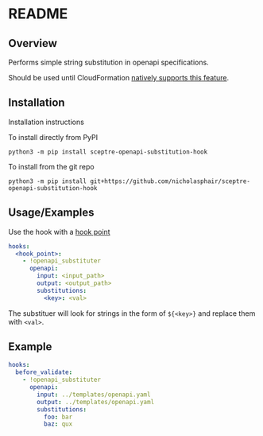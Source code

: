 # README

## Overview

Performs simple string substitution in openapi specifications.

Should be used until CloudFormation [natively supports this feature][1].

## Installation

Installation instructions

To install directly from PyPI
```shell
python3 -m pip install sceptre-openapi-substitution-hook
```

To install from the git repo
```shell
python3 -m pip install git+https://github.com/nicholasphair/sceptre-openapi-substitution-hook
```

## Usage/Examples

Use the hook with a [hook point](https://docs.sceptre-project.org/latest/docs/hooks.html#hook-points)

```yaml
hooks:
  <hook_point>:
    - !openapi_substituter
      openapi:
        input: <input_path>
        output: <output_path>
        substitutions:
          <key>: <val>
```

The substituer will look for strings in the form of `${<key>}` and replace them
with `<val>`.

## Example

```yaml
hooks:
  before_validate:
    - !openapi_substituter
      openapi:
        input: ../templates/openapi.yaml
        output: ../templates/openapi.yaml
        substitutions:
          foo: bar
          baz: qux
```



[1]: https://github.com/aws-cloudformation/cloudformation-coverage-roadmap/issues/1233
